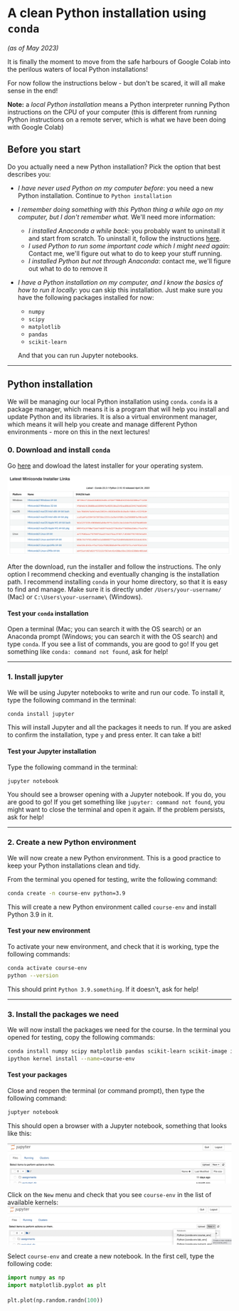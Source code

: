 # A clean Python installation using `conda`
_(as of May 2023)_

It is finally the moment to move from the safe harbours of Google Colab into the perilous waters of local Python installations! 

For now follow the instructions below - but don't be scared, it will all make sense in the end!

**Note:** a _local Python installation_ means a Python interpreter running Python instructions on the CPU of your computer (this is different from running Python instructions on a remote server, which is what we have been doing with Google Colab)

## Before you start
Do you actually need a new Python installation? Pick the option that best describes you:

- _I have never used Python on my computer before_: you need a new Python installation. Continue to `Python installation`
- _I remember doing something with this Python thing a while ago on my computer, but I don't remember what._
    We'll need more information:
  - _I installed Anaconda a while back_: you probably want to uninstall it and start from scratch. To uninstall it, follow the instructions [here](https://docs.anaconda.com/anaconda/install/uninstall/). 
  - _I used Python to run some important code which I might need again_: Contact me, we'll figure out what to do to keep your stuff running.
  - _I installed Python but not through Anaconda_: contact me, we'll figure out what to do to remove it
  
- _I have a Python installation on my computer, and I know the basics of how to run it locally_: you can skip this installation. Just make sure you have the following packages installed for now:
  - `numpy`
  - `scipy`
  - `matplotlib`
  - `pandas`
  - `scikit-learn`
  
  And that you can run Jupyter notebooks.

---

##  Python installation
We will be managing our local Python installation using `conda`. `conda` is a package manager, which means it is a program that will help you install and update Python and its libraries. It is also a virtual environment manager, which means it will help you create and manage different Python environments - more on this in the next lectures!

### 0. Download and install `conda`
Go [here](https://docs.conda.io/en/latest/miniconda.html) and dowload the latest installer for your operating system.

![Screenshot 2023-05-22 at 21.35.05.png](./lectures/files/screen_conda.png)

After the download, run the installer and follow the instructions. The only option I recommend checking and eventually changing is the installation path. I recommend installing `conda` in your home directory, so that it is easy to find and manage. Make sure it is directly under  `/Users/your-username/` (Mac) or `C:\Users\your-username\` (Windows).

#### Test your `conda` installation
Open a terminal (Mac; you can search it with the OS search) or an Anaconda prompt (Windows; you can search it with the OS search) and type `conda`. If you see a list of commands, you are good to go! If you get something like `conda: command not found`, ask for help!

---
### 1. Install jupyter
We will be using Jupyter notebooks to write and run our code. To install it, type the following command in the terminal:

```bash
conda install jupyter
```

This will install Jupyter and all the packages it needs to run. If you are asked to confirm the installation, type `y` and press enter. It can take a bit!

#### Test your Jupyter installation
Type the following command in the terminal:

```bash
jupyter notebook
```
You should see a browser opening with a Jupyter notebook. If you do, you are good to go! If you get something like `jupyter: command not found`, you might want to close the terminal and open it again. If the problem persists, ask for help!


---
### 2. Create a new Python environment
We will now create a new Python environment. This is a good practice to keep your Python installations clean and tidy.

From the terminal you opened for testing, write the following command:

```bash
conda create -n course-env python=3.9
```

This will create a new Python environment called `course-env` and install Python 3.9 in it. 

#### Test your new environment
To activate your new environment, and check that it is working, type the following commands:

```bash
conda activate course-env
python --version
```

This should print `Python 3.9.something`. If it doesn't, ask for help!

---

### 3. Install the packages we need
We will now install the packages we need for the course. In the terminal you opened for testing, copy the following commands:

```bash
conda install numpy scipy matplotlib pandas scikit-learn scikit-image ipykernel
ipython kernel install --name=course-env
```

#### Test your packages
Close and reopen the terminal (or command prompt), then type the following command:

```bash 
juptyer notebook
```

This should open a browser with a Jupyter notebook, something that looks like this:

![Screen notebook](./lectures/files/screen_notebook.png)


Click on the `New` menu and check that you see `course-env` in the list of available kernels:
![Screen notebook](./lectures/files/screen_env.png)


Select `course-env` and create a new notebook. In the first cell, type the following code:

```python
import numpy as np
import matplotlib.pyplot as plt

plt.plot(np.random.randn(100))
```













